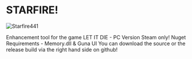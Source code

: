 # STARFIRE!
![Starfire441](https://github.com/user-attachments/assets/66aa68ab-4d10-45ba-95ab-c94b56c2b58d)

Enhancement tool for the game LET IT DIE - PC Version Steam only!
Nuget Requirements - Memory.dll & Guna UI
You can download the source or the release build via the right hand side on github!
